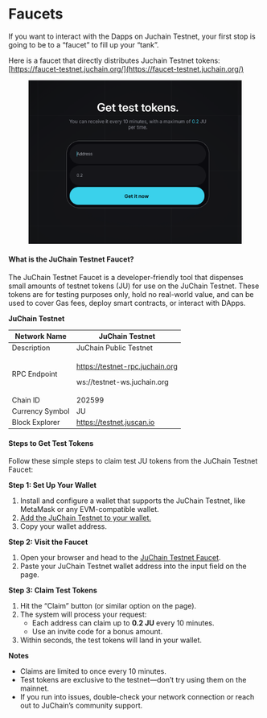 # Faucets

If you want to interact with the Dapps on Juchain Testnet, your first stop is going to be to a “faucet” to fill up your “tank”.

Here is a faucet that directly distributes Juchain Testnet tokens:[https://faucet-testnet.juchain.org/](https://faucet-testnet.juchain.org/)

<figure><img src="../.gitbook/assets/截屏2025-06-19 下午4.19.24.png" alt=""><figcaption></figcaption></figure>



#### What is the JuChain Testnet Faucet?

The JuChain Testnet Faucet is a developer-friendly tool that dispenses small amounts of testnet tokens (JU) for use on the JuChain Testnet. These tokens are for testing purposes only, hold no real-world value, and can be used to cover Gas fees, deploy smart contracts, or interact with DApps.



**JuChain Testnet**

| Network Name    | JuChain Testnet                                                          |
| --------------- | ------------------------------------------------------------------------ |
| Description     | JuChain Public Testnet                                                   |
| RPC Endpoint    | <p>https://testnet-rpc.juchain.org</p><p>ws://testnet-ws.juchain.org</p> |
| Chain ID        | 202599                                                                   |
| Currency Symbol | JU                                                                       |
| Block Explorer  | https://testnet.juscan.io                                                |

####

#### Steps to Get Test Tokens

Follow these simple steps to claim test JU tokens from the JuChain Testnet Faucet:

**Step 1: Set Up Your Wallet**

1. Install and configure a wallet that supports the JuChain Testnet, like MetaMask or any EVM-compatible wallet.
2. [Add the JuChain Testnet to your wallet.](../start-using-juchain.md)
3. Copy your wallet address.

**Step 2: Visit the Faucet**

1. Open your browser and head to the [JuChain Testnet Faucet](https://faucet-testnet.juchain.org/).
2. Paste your JuChain Testnet wallet address into the input field on the page.

**Step 3: Claim Test Tokens**

1. Hit the “Claim” button (or similar option on the page).
2. The system will process your request:
   * Each address can claim up to **0.2 JU** every 10 minutes.
   * Use an invite code for a bonus amount.
3. Within seconds, the test tokens will land in your wallet.

**Notes**

* Claims are limited to once every 10 minutes.
* Test tokens are exclusive to the testnet—don’t try using them on the mainnet.
* If you run into issues, double-check your network connection or reach out to JuChain’s community support.

